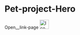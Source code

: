 # Pet-project-Hero
Open__link-page <a href="(https://erlan4761.github.io/pet-projects/)"><img src="https://www.freeiconspng.com/uploads/links-icon-7.png" width="30" alt="Ico Links" /></a>
